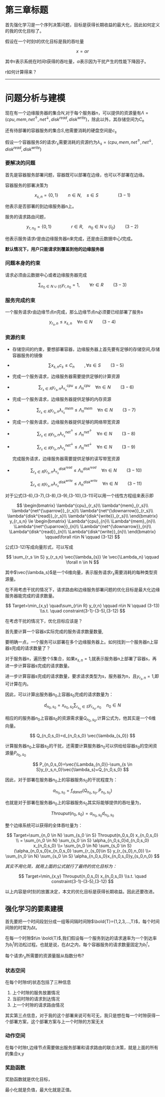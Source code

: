 # 第三章标题

首先强化学习是一个序列决策问题，目标是获得长期收益的最大化，因此如何定义的我的优化目标了。

假设在一个时刻t的优化目标是我的吞吐量

$$
x=\alpha r
$$

其中r表示系统在时间t获得的吞吐量，$\alpha$表示因为干扰产生的性能下降因子。

r如何计算得来？

---

# 问题分析与建模

现在有一个边缘服务器的集合$N$,对于每个服务器$n$，可以提供的资源量有$\Lambda=(cpu,mem,net^{\uparrow},net^{\downarrow},disk^{read},disk^{write})$，除此以外，其存储空间为$C_n$

还有待部署的容器服务的集合$S$,他需要消耗的硬盘空间是$c_s$

假设一个容器服务$S$的请求$r_s$需要消耗的资源约为$\lambda_{s}=(cpu,mem,net^{\uparrow},net^{\downarrow},disk^{read},disk^{write})$

### 要解决的问题

首先是容器服务部署问题，容器既可以部署在边缘，也可以不部署在边缘。

容器服务的部署决策为

$$
x_{s,n}=\{0,1\}\qquad n\in N,\quad s\in S \qquad\qquad(3-1)
$$

他表示是否部署的到边缘服务器n上。

服务的请求路由问题，

$$
y_{r,n_0}=\{0,1\} \qquad\qquad r \in R,\quad n_0\in N\cup\{l_0\} \qquad (3-2)
$$

他表示服务请求$r$是由边缘服务器$n$来完成，还是由云数据中心$l$完成。

**默认情况下，用户只能请求到覆盖到他的边缘服务器**

### 问题本身的约束

请求必须由云数据中心或者边缘服务器完成

$$
\sum_{n_0\in N\cup\{l\}} y_{r,n_0}=1 ,\qquad\forall r\in R \qquad (3-3)
$$

### 服务完成约束

一个服务请求r由边缘节点n完成，那么边缘节点n必须要已经部署了服务s

$$
y_{r_s,n} \le x_{s,n} \quad \forall n \in N \qquad (3-4)
$$

### 资源约束

- 存储空间的约束，要想部署容器，边缘服务器上首先要有足够的存储空间,存储容器服务的镜像
- $$
  \sum x_{s,n} c_s \le C_n \qquad,\forall s\in S \qquad (3-5)
  $$
- 完成一个服务请求，边缘服务器需要提供足够的计算资源
- $$
  \sum_{r_s\in R} y_{r_s,n} \lambda_{r_s}^{cpu} \le \Lambda_{n}^{cpu} \quad\forall n\in N \qquad (3-6)
  $$
- 完成一个服务请求，边缘服务器提供足够的内存资源
- $$
  \sum_{r_s\in R} y_{r_s,n} \lambda_{r_s}^{mem} \le \Lambda_{n}^{mem} \quad\forall n\in N \qquad (3-7)
  $$
- 完成一个服务请求，边缘服务器提供足够的网络带宽资源
- $$
  \sum_{r_s\in R} y_{r_s,n} \lambda_{r_s}^{net^{\uparrow}} \le \Lambda_{n}^{net^{\uparrow}} \quad\forall n\in N \qquad (3-8)
  $$
- $$
  \sum_{r_s\in R} y_{r_s,n} \lambda_{r_s}^{net^{\downarrow}} \le \Lambda_{n}^{net^{\downarrow}} \quad\forall n\in N  \qquad (3-9)
  $$

  完成服务请求，边缘服务器需要提供足够的读写带宽资源
- $$
  \sum_{r_s\in R} y_{r_s,n} \lambda_{r_s}^{disk^{read}} \le \Lambda_{n}^{disk^{read}} \quad\forall n\in N \qquad(3-10)
  $$

  $$
  \sum_{r_s\in R} y_{r_s,n} \lambda_{r_s}^{disk^{write}} \le \Lambda_{n}^{disk^{write}} \quad\forall n\in N \qquad (3-11)
  $$

对于公式(3-6),(3-7),(3-8),(3-9),(3-10),(3-11)可以用一个线性方程组来表示即

$$
\begin{bmatrix}
\lambda^{cpu}_{r_s}\\
\lambda^{mem}_{r_s}\\
\lambda^{net^{\uparrow}}_{r_s}\\
\lambda^{net^{\downarrow}}_{r_s}\\
\lambda^{disk^{read}}_{r_s}\\
\lambda^{disk^{write}}_{r_s}\\
\end{bmatrix} y_{r_s,n} \le 
\begin{bmatrix}
\Lambda^{cpu}_{n}\\
\Lambda^{mem}_{n}\\
\Lambda^{net^{\uparrow}}_{n}\\
\Lambda^{net^{\downarrow}}_{n}\\
\Lambda^{disk^{read}}_{n}\\
\Lambda^{disk^{write}}_{n}\\
\end{bmatrix} \qquad\forall n\in N \qquad (3-12)
$$

公式(3-12)写成向量形式，可以写成

$$
\sum_{r_s \in S} y_{r_s,n} \vec{\lambda_{s}} \le \vec{\Lambda_n} \qquad \forall n \in N
$$

其中$\vec{\lambda_s}$是一个6维向量，表示服务请求$r_s$需要消耗的每种类型资源量。

在不用考虑干扰的情况下，请求路由和边缘服务部署问题的优化目标是最大化边缘服务器能完成的请求数量。

$$
Target=\min_{x,y} \quad\sum_{r\in R} y_{r,n} \qquad n\in N  \qquad (3-13)
\\s.t. \quad constraint(3-1)-(3-5),(3-12)
$$

在考虑干扰的情况下，优化目标应该是？

首先要计算一个容器$s$实际完成的服务请求数量数量,

要明确一点，一个服务可以部署在多个边缘服务器上。如何找到一个服务器n上容器s完成的请求数量了？

对于服务器n，遍历整个S集合，如果$x_{s,n}=1$,就表示服务器n上部署了容器s，再进一步计算容器s完成的请求数量。

进一步计算容器s完成的请求数量，要求请求类型为s，服务器为n，且$y_{r_s,n}=1$,即可计算在内。

因此，可以计算出服务器$n_0$上容器$s_0$完成的请求数量为：

$$
d_{n_0,s_0}=x_{n_0,s_0} \sum_{r_{s_0}\in S}  y_{r_{s_0},n_0} \quad n_0\in N
$$

相应的的服务器$n_0$上容器$s_0$的资源需求量$Q_{n_0,s_0}$,计算公式为，他其实是一个6维向量。

$$
Q_{n_0,s_0}=d_{n_0,s_0} \vec{\lambda_{s_0}}
$$

计算服务器$n_0$上容器$s_0$的干扰，还需要计算服务器$n_0$可以供给给容器$s_0$的空闲资源量$P_{n_0,s_0}$

$$
P_{n_0,s_0}=\vec{\Lambda_{n_0}}-\sum_{s \in S}y_{r_s,n_0}\vec{\lambda_s}+Q_{n_0,s_0}
$$

因此，对于部署在服务器$n_0$上的容器服务$s_0$的干扰程度为：

$$
\alpha_{n_0,s_0}=f_{danet}(Q_{n_0,s_0},P_{n_0,s_0})
$$

也就是对于部署在服务器$n_0$上的容器服务$s_0$其实际能够提供的吞吐量为，

$$
Throuput(n_0,s_0) = \alpha_{n_0,s_0}d_{n_0,s_0}
$$

整个边缘系统可以获得的全体吞吐量为：

$$
Target=\sum_{n_0 \in N} \sum_{s_0 \in S} Throuput(n_0,s_0) x_{n_0,s_0}
\\ = \sum_{n_0 \in N} \sum_{s_0 \in S} \alpha_{n_0,s_0}d_{n_0,s_0} x_{n_0,s_0}
\\= \sum_{n_0 \in N} \sum_{s_0 \in S} (\alpha_{n_0,s_0}x_{n_0,s_0} \sum_{r_{s_0}\in S} y_{r_{s_0},n_0})
\\= \sum_{n_0 \in N} \sum_{s_0 \in S} \alpha_{n_0,s_0}x_{n_0,s_0}y_{s_0,n_0}
$$

*其实不用化简，就用上面的公式就行了最终的优化目标为：*

$$
Target=\min_{x,y} Throuput(n_0,s_0) x_{n_0,s_0}
\\s.t. \quad constraint(3-1)-(3-5),(3-12)
$$

以上内容是t时刻的放置决定，本文的优化目标是获得长期收益。因此还要改进。

## 强化学习的要素建模

首先要把一个时间段划分成一组等间隔时间隙$\bold{T}={1,2,3,...,T}$，每个时间间隙的时常为$\Delta t$。

在每一个时隙$t\in \bold{T}$,我们假设每一个服务到达的请求速率为一个到达率为$b^{t}_l$的泊松过程。也就是说，在$\Delta t$之内，每个容器服务的请求数量固定为$b^{t}_l$。

每个请求$r_s$所需要的资源量服从指数分布?

### 状态空间

在每个时隙$t$的状态包括了三种信息

1. 上个时隙的服务放置情况
2. 当前时隙的请求到达情况
3. 上一个时隙的请求路由情况

其实第三点信息，对于我的这个部署来说可有可无，我只是想在每一个时隙获得一个部署方案，这个部署方案与上一个时隙的方案无关

### 动作空间

在每个时隙$t$,边缘节点需要做出服务部署和请求路由的联合决策，就是上面的所有的集合x,y

### 奖励函数 

奖励函数就是优化目标，

最小化就是负值，最大化就是正值。
